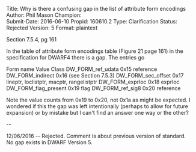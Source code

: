 Title:       Why is there a confusing gap in the list of attribute form encodings
Author:      Phil Mason
Champion:    
Submit-Date: 2016-06-10
Propid:      160610.2
Type:        Clarification
Status:      Rejected
Version:     5
Format:      plaintext

Section 7.5.4, pg 161

In the table of attribute form encodings table (Figure 21 page 161) in the 
specification for DWARF4 there is a gap. The entries go

Form name            Value   Class
DW_FORM_ref_udata    0x15    reference
DW_FORM_indirect     0x16    (see Section 7.5.3)
DW_FORM_sec_offset   0x17    lineptr, loclistptr, macptr, rangelistptr
DW_FORM_exprloc      0x18    exprloc
DW_FORM_flag_present 0x19    flag
DW_FORM_ref_sig8     0x20    reference 

Note the value counts from 0x19 to 0x20, not 0x1a as might be expected. I 
wondered if this the gap was left intentionally (perhaps to allow for future 
expansion) or by mistake but I can't find an answer one way or the other?

-- 

12/06/2016 -- Rejected.  Comment is about previous version of standard.  
   No gap exists in DWARF Version 5.
